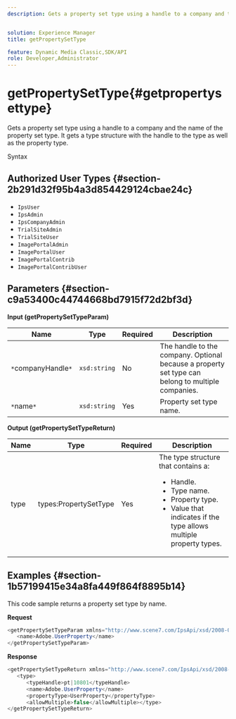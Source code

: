```yaml
---
description: Gets a property set type using a handle to a company and the name of the property set type. It gets a type structure with the handle to the type as well as the property type.


solution: Experience Manager
title: getPropertySetType

feature: Dynamic Media Classic,SDK/API
role: Developer,Administrator
---
```


# getPropertySetType{#getpropertysettype}

Gets a property set type using a handle to a company and the name of the property set type. It gets a type structure with the handle to the type as well as the property type.

 Syntax 

## Authorized User Types {#section-2b291d32f95b4a3d854429124cbae24c}

* `IpsUser` 
* `IpsAdmin` 
* `IpsCompanyAdmin` 
* `TrialSiteAdmin` 
* `TrialSiteUser` 
* `ImagePortalAdmin` 
* `ImagePortalUser` 
* `ImagePortalContrib` 
* `ImagePortalContribUser`

## Parameters {#section-c9a53400c44744668bd7915f72d2bf3d}

**Input (getPropertySetTypeParam)** 

|  Name  | Type  | Required  | Description  |
|---|---|---|---|
|  `*`companyHandle`*`  | `xsd:string`  | No  | The handle to the company. Optional because a property set type can belong to multiple companies.  |
|  `*`name`*`  | `xsd:string`  | Yes  | Property set type name.  |

**Output (getPropertySetTypeReturn)** 

<table id="table_F2724F6B706C4F658AED99290E29F3E6"> 
 <thead> 
  <tr> 
   <th colname="col1" class="entry"> Name </th> 
   <th colname="col2" class="entry"> Type </th> 
   <th colname="col3" class="entry"> Required </th> 
   <th colname="col4" class="entry"> Description </th> 
  </tr> 
 </thead>
 <tbody> 
  <tr> 
   <td colname="col1"> <span class="codeph"> <span class="varname"> type</span> </span> </td> 
   <td colname="col2"> <span class="codeph"> types:PropertySetType</span> </td> 
   <td colname="col3"> Yes </td> 
   <td colname="col4">The type structure that contains a: 
    <ul id="ul_FC028882124D4CD6870A076CBFB80333"> 
     <li id="li_9F36539C51ED48EDBECCD6A07A4FDD4A">Handle. </li> 
     <li id="li_6004406A0D1341648A714FF3C61E4004">Type name. </li> 
     <li id="li_29F6CA9D8B134ED3B10B6BDBB41BF607">Property type. </li> 
     <li id="li_A2354354541A4F1AB7234F65F2B61A40">Value that indicates if the type allows multiple property types. </li> 
    </ul> </td> 
  </tr> 
 </tbody> 
</table>

## Examples {#section-1b57199415e34a8fa449f864f8895b14}

This code sample returns a property set type by name.

**Request** 

```java
<getPropertySetTypeParam xmlns="http://www.scene7.com/IpsApi/xsd/2008-01-15">
   <name>Adobe.UserProperty</name>
</getPropertySetTypeParam>
```

**Response** 

```java
<getPropertySetTypeReturn xmlns="http://www.scene7.com/IpsApi/xsd/2008-01-15">
   <type>
      <typeHandle>pt|10801</typeHandle>
      <name>Adobe.UserProperty</name>
      <propertyType>UserProperty</propertyType>
      <allowMultiple>false</allowMultiple></type>
</getPropertySetTypeReturn>
```

